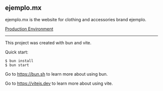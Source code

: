 ## ejemplo.mx

ejemplo.mx is the website for clothing and accessories brand ejemplo.

[Production Environment](https://ejemplomx.netlify.app)

---

This project was created with bun and vite.

Quick start:

```
$ bun install
$ bun start
```

Go to https://bun.sh to learn more about using bun.

Go to https://vitejs.dev to learn more about using vite.
